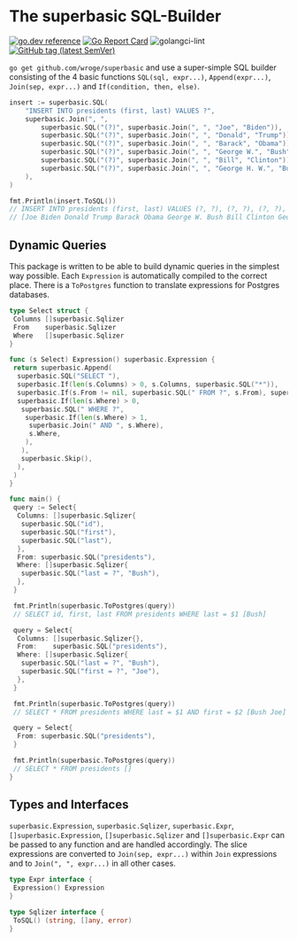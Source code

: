 # The superbasic SQL-Builder

[![go.dev reference](https://img.shields.io/badge/go.dev-reference-007d9c?logo=go&logoColor=white)](https://pkg.go.dev/github.com/wroge/superbasic)
[![Go Report Card](https://goreportcard.com/badge/github.com/wroge/superbasic)](https://goreportcard.com/report/github.com/wroge/superbasic)
![golangci-lint](https://github.com/wroge/superbasic/workflows/golangci-lint/badge.svg)
[![GitHub tag (latest SemVer)](https://img.shields.io/github/tag/wroge/superbasic.svg?style=social)](https://github.com/wroge/superbasic/tags)

```go get github.com/wroge/superbasic``` and use a super-simple SQL builder consisting of the 4 basic functions ```SQL(sql, expr...)```, ```Append(expr...)```, ```Join(sep, expr...)``` and ```If(condition, then, else)```.

```go
insert := superbasic.SQL(
    "INSERT INTO presidents (first, last) VALUES ?",
    superbasic.Join(", ",
        superbasic.SQL("(?)", superbasic.Join(", ", "Joe", "Biden")),
        superbasic.SQL("(?)", superbasic.Join(", ", "Donald", "Trump")),
        superbasic.SQL("(?)", superbasic.Join(", ", "Barack", "Obama")),
        superbasic.SQL("(?)", superbasic.Join(", ", "George W.", "Bush")),
        superbasic.SQL("(?)", superbasic.Join(", ", "Bill", "Clinton")),
        superbasic.SQL("(?)", superbasic.Join(", ", "George H. W.", "Bush")),
    ),
)

fmt.Println(insert.ToSQL())
// INSERT INTO presidents (first, last) VALUES (?, ?), (?, ?), (?, ?), (?, ?), (?, ?), (?, ?) 
// [Joe Biden Donald Trump Barack Obama George W. Bush Bill Clinton George H. W. Bush]
```

## Dynamic Queries

This package is written to be able to build dynamic queries in the simplest way possible.
Each ```Expression``` is automatically compiled to the correct place.
There is a ```ToPostgres``` function to translate expressions for Postgres databases.

```go
type Select struct {
 Columns []superbasic.Sqlizer
 From    superbasic.Sqlizer
 Where   []superbasic.Sqlizer
}

func (s Select) Expression() superbasic.Expression {
 return superbasic.Append(
  superbasic.SQL("SELECT "),
  superbasic.If(len(s.Columns) > 0, s.Columns, superbasic.SQL("*")),
  superbasic.If(s.From != nil, superbasic.SQL(" FROM ?", s.From), superbasic.Skip()),
  superbasic.If(len(s.Where) > 0,
   superbasic.SQL(" WHERE ?",
    superbasic.If(len(s.Where) > 1,
     superbasic.Join(" AND ", s.Where),
     s.Where,
    ),
   ),
   superbasic.Skip(),
  ),
 )
}

func main() {
 query := Select{
  Columns: []superbasic.Sqlizer{
   superbasic.SQL("id"),
   superbasic.SQL("first"),
   superbasic.SQL("last"),
  },
  From: superbasic.SQL("presidents"),
  Where: []superbasic.Sqlizer{
   superbasic.SQL("last = ?", "Bush"),
  },
 }

 fmt.Println(superbasic.ToPostgres(query))
 // SELECT id, first, last FROM presidents WHERE last = $1 [Bush]

 query = Select{
  Columns: []superbasic.Sqlizer{},
  From:    superbasic.SQL("presidents"),
  Where: []superbasic.Sqlizer{
   superbasic.SQL("last = ?", "Bush"),
   superbasic.SQL("first = ?", "Joe"),
  },
 }

 fmt.Println(superbasic.ToPostgres(query))
 // SELECT * FROM presidents WHERE last = $1 AND first = $2 [Bush Joe]

 query = Select{
  From: superbasic.SQL("presidents"),
 }

 fmt.Println(superbasic.ToPostgres(query))
 // SELECT * FROM presidents []
}
```

## Types and Interfaces

```superbasic.Expression```, ```superbasic.Sqlizer```, ```superbasic.Expr```,
```[]superbasic.Expression```, ```[]superbasic.Sqlizer``` and ```[]superbasic.Expr```
can be passed to any function and are handled accordingly.
The slice expressions are converted to ```Join(sep, expr...)``` within ```Join``` expressions and to ```Join(", ", expr...)``` in all other cases.

```go
type Expr interface {
 Expression() Expression
}

type Sqlizer interface {
 ToSQL() (string, []any, error)
}
```
